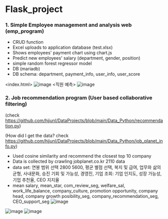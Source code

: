 # Flask_project

### 1. Simple Employee management and analysis web (emp_program)
- CRUD function
- Excel uploads to application database (test.xlsx)
- Shows employees' payment chart using chart.js
- Predict new employees' salary (department, gender, position)
- simple random forest regressor model
- DB (mariadb)
- DB schema: department, payment_info, user_info, user_score

<index.html>
![image](https://user-images.githubusercontent.com/50603209/137441756-753b118c-d583-468b-88bd-a3d471802648.png)
<직원 예측>
![image](https://user-images.githubusercontent.com/50603209/137441825-b6ee45be-c097-4bfb-a5bc-fac7fdd615c2.png)

### 2. Job recommendation program (User based collaborative filtering)
(check https://github.com/hjjunl/DataProjects/blob/main/Data_Python/recommendation.py)

(How did I get the data? check https://github.com/hjjunl/DataProjects/blob/main/Data_Python/job_planet_info.py)
- Used cosine similarity and recommend the closest top 10 company
- Data is collected by crawling jobplanet.co.kr 2110 data
- data set: 연봉 범위 선택 2800 5600, 평균 별점 선택, 복지 및 급여, 업무와 삶의 균형, 사내문화, 승진 기회 및 가능성, 경영진, 기업 조회: 기업 인지도, 성장 가능성, 기업 추천율, CEO 지지율
- mean salary, mean_star, com_review_seg, welfare_sal, work_life_balance, company_culture, promotion opportunity, company head, company growth posibility_seg, company_recommendation_seg, CEO_support_seg
![image](https://user-images.githubusercontent.com/50603209/138800184-1635eb66-07af-4999-b6dd-827db6762e97.png)

![image](https://user-images.githubusercontent.com/50603209/138800242-acce6554-4aad-4f06-8e05-98c5ee57a332.png)
![image](https://user-images.githubusercontent.com/50603209/138800273-0d47acdf-b09c-46dc-a3a3-2739b6270d41.png)

